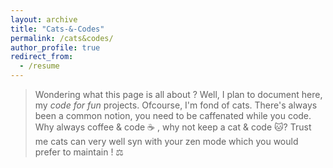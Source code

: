 ```yaml
---
layout: archive
title: "Cats-&-Codes"
permalink: /cats&codes/
author_profile: true
redirect_from:
  - /resume
---
```


> Wondering what this page is all about ? Well, I plan to document here, my *code for fun* projects. Ofcourse, I'm fond of cats. There's always been a common notion, you need to be caffenated while you code. Why always coffee & code ☕ , why not keep a cat & code 🐱? Trust me cats can very well syn with your zen mode which you would prefer to maintain ! ⚖️


